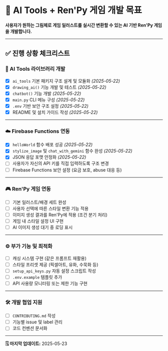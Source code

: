 # 🎯 AI Tools + Ren'Py 게임 개발 목표

**사용자가 원하는 그림체로 게임 일러스트를 실시간 변환할 수 있는 AI 기반 Ren'Py 게임을 개발합니다.**

---

## ✅ 진행 상황 체크리스트

### 🔧 AI Tools 라이브러리 개발

- [x] `ai_tools` 기본 패키지 구조 설계 및 모듈화 *(2025-05-22)*
- [x] `drawing_ai()` 기능 개발 및 테스트 *(2025-05-22)*
- [x] `chatbot()` 기능 개발 *(2025-05-22)*
- [x] `main.py` CLI 메뉴 구성 *(2025-05-22)*
- [x] `.env` 기반 보안 구조 설정 *(2025-05-22)*
- [x] README 및 설치 가이드 작성 *(2025-05-22)*

---

### ☁️ Firebase Functions 연동

- [x] `helloWorld` 함수 배포 성공 *(2025-05-22)*
- [x] `stylize_image` 및 `chat_with_gemini` 함수 완성 *(2025-05-22)*
- [x] JSON 응답 포맷 안정화 *(2025-05-22)*
- [ ] 사용자가 자신의 API 키를 직접 입력하도록 구조 변경
- [ ] Firebase Functions 보안 설정 (요금 보호, abuse 대응 등)

---

### 🎮 Ren'Py 게임 연동

- [ ] 기본 일러스트/배경 세트 완성
- [ ] 사용자 선택에 따른 스타일 변환 기능 적용
- [ ] 이미지 생성 결과를 Ren'Py에 적용 (조건 분기 처리)
- [ ] 게임 내 스타일 설정 UI 구현
- [ ] AI 이미지 생성 대기 중 로딩 표시

---

### ⚙️ 부가 기능 및 최적화

- [ ] 캐싱 시스템 구현 (같은 프롬프트 재활용)
- [ ] 스타일 프리셋 제공 (픽셀아트, 유화, 수묵화 등)
- [ ] `setup_api_keys.py` 자동 설정 스크립트 작성
- [ ] `.env.example` 템플릿 추가
- [ ] API 사용량 모니터링 또는 제한 기능 구현

---

### 🛠️ 개발 협업 지원

- [ ] `CONTRIBUTING.md` 작성
- [ ] 기능별 issue 및 label 관리
- [ ] 코드 컨벤션 문서화

---

**🗓️ 마지막 업데이트:** 2025-05-23
